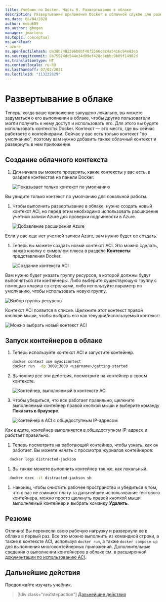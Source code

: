```yaml
---
title: Учебник по Docker. Часть 9. Развертывание в облаке
description: Развертывание приложения Docker в облачной службе для размещения.
ms.date: 08/04/2020
author: nebuk89
ms.author: ghogen
manager: jmartens
ms.topic: conceptual
ms.workload:
- azure
ms.openlocfilehash: da38b7482396b0bf46f5566c0c4a5416c94e83eb
ms.sourcegitcommit: 8b75524dc544e34d09ef428c3ebbc9b09f14982d
ms.translationtype: HT
ms.contentlocale: ru-RU
ms.lasthandoff: 07/02/2021
ms.locfileid: "113222829"
---
```

# <a name="deploy-to-the-cloud"></a>Развертывание в облаке

Теперь, когда ваше приложение запущено локально, вы можете задуматься о его выполнении в облаке, чтобы другие пользователи могли получить к нему доступ и использовать его. Для этого вы будете использовать контексты Docker. Контекст — это место, где вы сейчас работаете с контейнерами. Сейчас у вас есть только контекст "по умолчанию", поэтому вам нужно добавить также облачный контекст и развернуть в нем приложение.

## <a name="create-your-cloud-context"></a>Создание облачного контекста

1. Для начала вы можете проверить, какие контексты у вас есть, в разделе контекстов на панели Docker:

   ![Показывает только контекст по умолчанию](media/defaultcontext.png)

Вы увидите только контекст по умолчанию для локальной работы.

1. Чтобы выполнить развертывание в облаке, нужно создать новый контекст ACI, но перед этим необходимо использовать расширение учетной записи Azure для проверки подлинности в Azure.

   ![Добавление расширения Azure](media/addazureextension.png)

Если у вас еще нет учетной записи Azure, вам нужно будет ее создать.

1. Теперь вы можете создать новый контекст ACI. Это можно сделать, нажав кнопку с символом плюса в разделе **Контексты** представления Docker.

   ![Создание контекста ACI](media/createnewcontext.png)

Вам нужно будет указать группу ресурсов, в которой должны будут выполняться эти контейнеры. Либо выберите существующую группу с помощью клавиш со стрелками, либо используйте параметр по умолчанию, чтобы использовать новую группу.

![Выбор группы ресурсов](media/selectresourcegroup.png)

Контекст ACI появится в списке. Щелкните этот контекст правой кнопкой мыши, чтобы выбрать его как текущий/используемый контекст:

![Можно выбрать новый контекст ACI](media/listofcontexts.png)

## <a name="run-containers-in-the-cloud"></a>Запуск контейнеров в облаке

1. Теперь используйте контекст ACI и запустите контейнер.

   ```bash
   docker context use myacicontext
   docker run  -dp 3000:3000 <username>/getting-started
   ```

1. Выполнив все эти действия, посмотрите на контейнер в своем контексте.

   ![Контейнер, выполняемый в контексте ACI](media/contextcontainer.png)

1. Чтобы убедиться, что все работает правильно, щелкните выполняемый контейнер правой кнопкой мыши и выберите команду **Показать в браузере**.

   ![Контейнер в ACI с общедоступным IP-адресом](media/containerinaci.png)

Как видите, контейнер выполняется в общедоступном IP-адресе и работает правильно.

1. Теперь посмотрите на работающий контейнер, чтобы узнать, как он работает. Вы можете начать с просмотра журналов контейнеров:
 
 ```bash
   docker logs distracted-jackson
   ```

1. Вы также можете выполнить контейнер так же, как локальный.
 
 ```bash
   docker exec -it distracted-jackson sh
   ```

1. Наконец, чтобы очистить рабочее пространство и убедиться в том, что с вас не взимают плату за дальнейшее использование тестового контейнера, можно просто щелкнуть правой кнопкой мыши выполняемый контейнер и выбрать команду **Удалить**.

## <a name="recap"></a>Резюме

Отлично! Вы перенесли свою рабочую нагрузку и развернули ее в облаке в первый раз. Все это можно выполнить из командной строки, а также в контексте ACI, используя `docker run`, а также `docker compose up` для выполнения многоконтейнерных приложений. Дополнительные сведения о выполнении контейнеров в облаке см. в расширенной [документации по использованию ACI](https://docs.docker.com/engine/context/aci-integration/).

## <a name="next-steps"></a>Дальнейшие действия

Продолжайте изучать учебник.

> [!div class="nextstepaction"]
> [Дальнейшие действия](whats-next.md)
